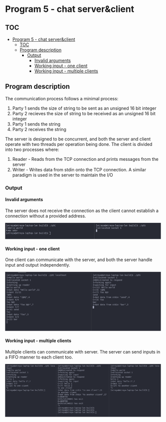 # Program 5 - chat server&client

## TOC

- [Program 5 - chat server&client](#program-5---chat-serverclient)
  - [TOC](#toc)
  - [Program description](#program-description)
    - [Output](#output)
      - [Invalid arguments](#invalid-arguments)
      - [Working input - one client](#working-input---one-client)
      - [Working input - multiple clients](#working-input---multiple-clients)

## Program description

The communication process follows a minimal process:
1. Party 1 sends the size of string to be sent as an unsigned 16 bit integer
2. Party 2 recieves the size of string to be received as an unsigned 16 bit integer 
3. Party 1 sends the string
4. Party 2 receives the string

The server is designed to be concurrent, and both the server and client operate with two threads per operation being done. 
The client is divided into two processes where:
1. Reader - Reads from the TCP connection and prints messages from the server
2. Writer - Writes data from stdin onto the TCP connection.
A similar paradigm is used in the server to maintain the I/O

### Output

#### Invalid arguments

The server does not receive the connection as the client cannot establish a connection without a provided address.

![Invargs](Screenshot%20from%202020-11-23%2016-34-49.png)

#### Working input - one client

One client can communicate with the server, and both the server handle input and output independently.

![Single client-server](Screenshot%20from%202020-11-23%2016-32-04.png)

#### Working input - multiple clients

Multiple clients can communicate with server.
The server can send inputs in a FIFO manner to each client too.

![MC](Screenshot%20from%202020-11-23%2016-29-24.png)